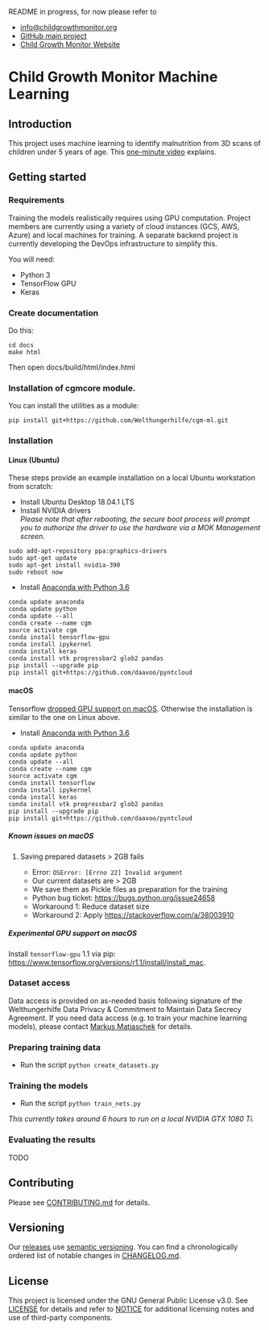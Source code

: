 README in progress, for now please refer to
- info@childgrowthmonitor.org
- [GitHub main project](https://github.com/Welthungerhilfe/ChildGrowthMonitor/)
- [Child Growth Monitor Website](https://childgrowthmonitor.org)

# Child Growth Monitor Machine Learning

## Introduction
This project uses machine learning to identify malnutrition from 3D scans of children under 5 years of age. This [one-minute video](https://www.youtube.com/watch?v=f2doV43jdwg) explains.

## Getting started

### Requirements
Training the models realistically requires using GPU computation. Project members are currently using a variety of cloud instances (GCS, AWS, Azure) and local machines for training. A separate backend project is currently developing the DevOps infrastructure to simplify this.

You will need:
* Python 3
* TensorFlow GPU
* Keras

### Create documentation
Do this:

```
cd docs
make html
```
Then open docs/build/html/index.html


### Installation of cgmcore module.
You can install the utilities as a module:

```
pip install git+https://github.com/Welthungerhilfe/cgm-ml.git
```

### Installation

#### Linux (Ubuntu)

These steps provide an example installation on a local Ubuntu workstation from scratch:
* Install Ubuntu Desktop 18.04.1 LTS
* Install NVIDIA drivers  
*Please note that after rebooting, the secure boot process will prompt you to authorize the driver to use the hardware via a MOK Management screen.*
```
sudo add-apt-repository ppa:graphics-drivers
sudo apt-get update
sudo apt-get install nvidia-390
sudo reboot now
```
* Install [Anaconda with Python 3.6](https://www.anaconda.com/download)
```conda update conda
conda update anaconda
conda update python
conda update --all
conda create --name cgm
source activate cgm
conda install tensorflow-gpu
conda install ipykernel
conda install keras
conda install vtk progressbar2 glob2 pandas
pip install --upgrade pip
pip install git+https://github.com/daavoo/pyntcloud
```

#### macOS

Tensorflow [dropped GPU support on macOS](https://www.tensorflow.org/install/install_mac). Otherwise the installation is similar to the one on Linux above.

* Install [Anaconda with Python 3.6](https://www.anaconda.com/download)
```conda update conda
conda update anaconda
conda update python
conda update --all
conda create --name cgm
source activate cgm
conda install tensorflow
conda install ipykernel
conda install keras
conda install vtk progressbar2 glob2 pandas
pip install --upgrade pip
pip install git+https://github.com/daavoo/pyntcloud
```

##### Known issues on macOS

1. Saving prepared datasets > 2GB fails

   * Error: `OSError: [Errno 22] Invalid argument`
   * Our current datasets are > 2GB
   * We save them as Pickle files as preparation for the training
   * Python bug ticket: https://bugs.python.org/issue24658
   * Workaround 1: Reduce dataset size
   * Workaround 2: Apply https://stackoverflow.com/a/38003910

##### Experimental GPU support on macOS

Install `tensorflow-gpu` 1.1 via pip: https://www.tensorflow.org/versions/r1.1/install/install_mac.

### Dataset access
Data access is provided on as-needed basis following signature of the Welthungerhilfe Data Privacy & Commitment to
Maintain Data Secrecy Agreement. If you need data access (e.g. to train your machine learning models),
please contact [Markus Matiaschek](mailto:mmatiaschek@gmail.com) for details.

### Preparing training data
* Run the script `python create_datasets.py`

### Training the models
* Run the script `python train_nets.py`

*This currently takes around 6 hours to run on a local NVIDIA GTX 1080 Ti.*

### Evaluating the results
TODO


## Contributing

Please see [CONTRIBUTING.md](CONTRIBUTING.md) for details.

## Versioning

Our [releases](https://github.com/Welthungerhilfe/cgm-ml/releases) use [semantic versioning](http://semver.org). You can find a chronologically ordered list of notable changes in [CHANGELOG.md](CHANGELOG.md).

## License

This project is licensed under the GNU General Public License v3.0. See [LICENSE](LICENSE) for details and refer to [NOTICE](NOTICE) for additional licensing notes and use of third-party components.

